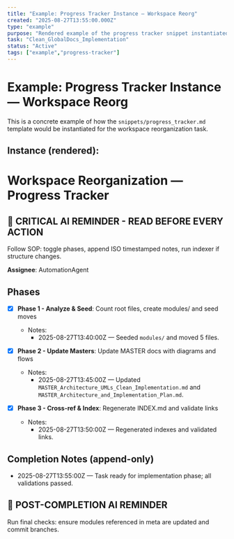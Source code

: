 ```yaml
---
title: "Example: Progress Tracker Instance — Workspace Reorg"
created: "2025-08-27T13:55:00.000Z"
type: "example"
purpose: "Rendered example of the progress tracker snippet instantiated for the workspace reorganization task"
task: "Clean_GlobalDocs_Implementation"
status: "Active"
tags: ["example","progress-tracker"]
---
```


# Example: Progress Tracker Instance — Workspace Reorg

This is a concrete example of how the `snippets/progress_tracker.md` template would be instantiated for the workspace reorganization task.

## Instance (rendered):

# Workspace Reorganization — Progress Tracker

## 🚨 CRITICAL AI REMINDER - READ BEFORE EVERY ACTION

Follow SOP: toggle phases, append ISO timestamped notes, run indexer if structure changes.

**Assignee**: AutomationAgent

## Phases

- [x] **Phase 1 - Analyze & Seed**: Count root files, create modules/ and seed moves

  - Notes:
    - 2025-08-27T13:40:00Z — Seeded `modules/` and moved 5 files.

- [x] **Phase 2 - Update Masters**: Update MASTER docs with diagrams and flows

  - Notes:
    - 2025-08-27T13:45:00Z — Updated `MASTER_Architecture_UMLs_Clean_Implementation.md` and `MASTER_Architecture_and_Implementation_Plan.md`.

- [x] **Phase 3 - Cross-ref & Index**: Regenerate INDEX.md and validate links

  - Notes:
    - 2025-08-27T13:50:00Z — Regenerated indexes and validated links.

## Completion Notes (append-only)

- 2025-08-27T13:55:00Z — Task ready for implementation phase; all validations passed.

## 🚨 POST-COMPLETION AI REMINDER

Run final checks: ensure modules referenced in meta are updated and commit branches.


